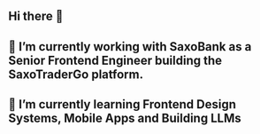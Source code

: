 ## Hi there 👋

## 🔭 I’m currently working with SaxoBank as a Senior Frontend Engineer building the SaxoTraderGo platform.
## 🌱 I’m currently learning Frontend Design Systems, Mobile Apps and Building LLMs 


<!--
**django18/django18** is a ✨ _special_ ✨ repository because its `README.md` (this file) appears on your GitHub profile.

Here are some ideas to get you started:

- 🔭 I’m currently working on 
- 🌱 I’m currently learning ...
- 👯 I’m looking to collaborate on ...
- 🤔 I’m looking for help with ...
- 💬 Ask me about ...
- 📫 How to reach me: ...
- 😄 Pronouns: ...
- ⚡ Fun fact: ...
-->

